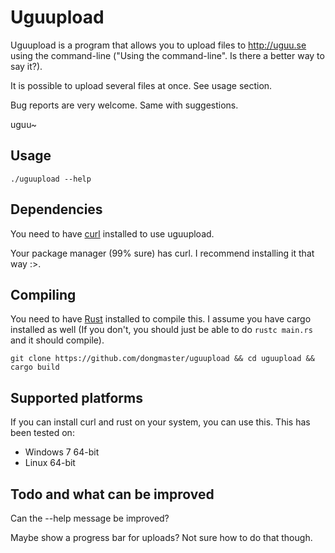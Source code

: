 # Uguupload
Uguupload is a program that allows you to upload files to http://uguu.se using the command-line ("Using the command-line". Is there a better way to say it?).

It is possible to upload several files at once. See usage section.

Bug reports are very welcome. Same with suggestions.

uguu~

## Usage
```
./uguupload --help
```

## Dependencies
You need to have [curl](curl.haxx.se) installed to use uguupload.

Your package manager (99% sure) has curl. I recommend installing it that way :>.

## Compiling
You need to have [Rust](http://rust-lang.org) installed to compile this. I assume you have cargo installed as well (If you don't, you should just be able to do ```rustc main.rs``` and it should compile).

```
git clone https://github.com/dongmaster/uguupload && cd uguupload && cargo build
```

## Supported platforms
If you can install curl and rust on your system, you can use this.
This has been tested on:
* Windows 7 64-bit
* Linux 64-bit

## Todo and what can be improved
Can the --help message be improved?

Maybe show a progress bar for uploads? Not sure how to do that though.


